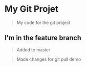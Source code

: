# My Git Projet

> My code for the git project

## I'm in the feature branch

> Added to master

> Made changes for git pull demo
